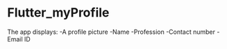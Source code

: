 # Flutter_myProfile

The app displays:
-A profile picture
-Name
-Profession
-Contact number
-Email ID

